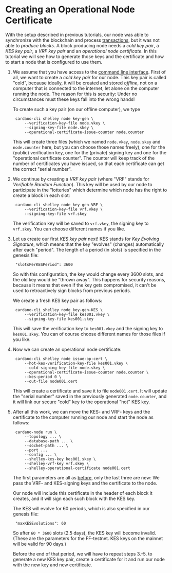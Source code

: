 # Creating an Operational Node Certificate

With the setup described in previous tutorials,
our node was able to synchronize with the blockchain and process [transactions](tx.md),
but it was not able to _produce blocks_. 
A block producing node needs a _cold key pair_, a _KES key pair_, a _VRF key pair_ and an _operational node certificate_.
In this tutorial we will see how to generate those keys and the certificate and how to start a node that is configured to use them.

1. We assume that you have access to the [command line interface](cli.md).
   First of all, we want to create a _cold key pair_ for our node. 
   This key pair is called "cold", because ideally, it will be created and stored _offline_, not on a computer that is connected to the internet,
   let alone on the computer running the node.
   The reason for this is security: Under no circumstances must these keys fall into the wrong hands!

   To create such a key pair (on our offline computer), we type

        cardano-cli shelley node key-gen \
            --verification-key-file node.vkey \
            --signing-key-file node.skey \
            --operational-certificate-issue-counter node.counter

   This will create three files (which we named `node.vkey`, `node.skey` and `node.counter` here, but you can choose those names freely),
   one for the (public) verification key, one for the (private) signing key and one for the "operational certificate counter".
   The counter will keep track of the number of certificates you have issued, so that each certificate can get the correct "serial number".

2. We continue by creating a _VRF key pair_ (where "VRF" stands for _Verifiable Random Function_).
   This key will be used by our node to participate in the "lotteries" which determine
   which node has the right to create a block in each slot:

        cardano-cli shelley node key-gen-VRF \
            --verification-key-file vrf.vkey \
            --signing-key-file vrf.skey

   The verification key will be saved to `vrf.vkey`, the signing key to `vrf.skey`. You can choose different names if you like.

3. Let us create our first _KES key pair_ next! KES stands for _Key Evolving Signature_, which means that the key "evolves" (changes)
   automatically after each "period". The length of a period (in slots) is specified in the genesis file:

        "slotsPerKESPeriod": 3600

   So with this configuration, the key would change every 3600 slots, and the old key would be "thrown away". This happens for security reasons,
   because it means that even if the key gets compromised, it can't be used to retroactively sign blocks from previous periods.

   We create a fresh KES key pair as follows:

        cardano-cli shelley node key-gen-KES \
            --verification-key-file kes001.vkey \
            --signing-key-file kes001.skey

   This will save the verification key to `kes001.vkey` and the signing key to `kes001.skey`.
   You can of course choose different names for those files if you like.

4. Now we can create an operational node certificate:

        cardano-cli shelley node issue-op-cert \
            --hot-kes-verification-key-file kes001.vkey \
            --cold-signing-key-file node.skey \
            --operational-certificate-issue-counter node.counter \
            --kes-period 0 \
            --out-file node001.cert

   This will create a certificate and save it to file `node001.cert`. 
   It will update the "serial number" saved in the previously generated `node.counter`,
   and it will link our secure "cold" key to the operational "hot" KES key.

5. After all this work, we can move the KES- and VRF- keys and the certificate to the computer running our node and start the node as follows:

        cardano-node run \
            --topology ... \
            --database-path ... \
            --socket-path ... \
            --port ...
            --config ... \
            --shelley-kes-key kes001.skey \
            --shelley-vrf-key vrf.skey \
            --shelley-operational-certificate node001.cert

   The first parameters are all as [before](ekg.md), only the last three are new: We pass the VRF- and KES-signing keys and the certificate to the node.

   Our node will include this certificate in the header of each block it creates,
   and it will sign each such block with the KES key.

   The KES will evolve for 60 periods, which is also specified in our genesis file:

        "maxKESEvolutions": 60

   So after `60 * 3600` slots (2.5 days), the KES key will become invalid.
   (These are the parameters for the FF-testnet. KES keys on the mainnet will be valid for 90 days.)

   Before the end of that period, we will have to repeat steps 3.-5. to generate a new KES key pair, create a certificate for it and run our node with the new key and new certificate.
            
